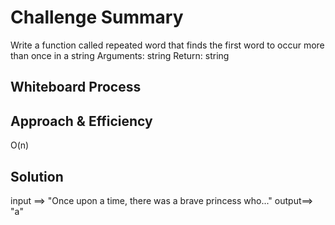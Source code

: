 # Challenge Summary
<!-- Description of the challenge -->
Write a function called repeated word that finds the first word to occur more than once in a string
Arguments: string
Return: string

## Whiteboard Process
<!-- Embedded whiteboard image -->
[](hashmap-repeated-word\ch31.PNG)
## Approach & Efficiency
<!-- What approach did you take? Why? What is the Big O space/time for this approach? -->
O(n)

## Solution
<!-- Show how to run your code, and examples of it in action -->
input ==> "Once upon a time, there was a brave princess who..."
output==> "a"
